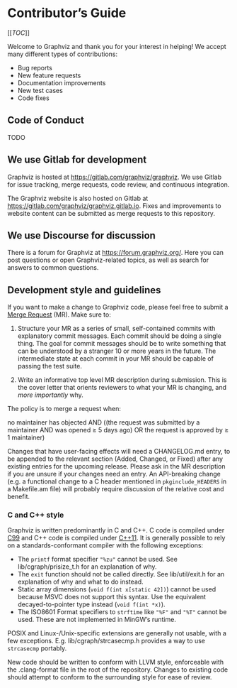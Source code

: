 # Contributor’s Guide

[[_TOC_]]

Welcome to Graphviz and thank you for your interest in helping! We accept many
different types of contributions:

* Bug reports
* New feature requests
* Documentation improvements
* New test cases
* Code fixes

## Code of Conduct

TODO

## We use Gitlab for development

Graphviz is hosted at https://gitlab.com/graphviz/graphviz. We use Gitlab for
issue tracking, merge requests, code review, and continuous integration.

The Graphviz website is also hosted on Gitlab at
https://gitlab.com/graphviz/graphviz.gitlab.io. Fixes and improvements to
website content can be submitted as merge requests to this repository.

## We use Discourse for discussion

There is a forum for Graphviz at https://forum.graphviz.org/. Here you can
post questions or open Graphviz-related topics, as well as search for answers to
common questions.

## Development style and guidelines

If you want to make a change to Graphviz code, please feel free to submit a
[Merge Request](https://gitlab.com/graphviz/graphviz/-/merge_requests/new) (MR).
Make sure to:

1. Structure your MR as a series of small, self-contained commits with
   explanatory commit messages. Each commit should be doing a single thing. The
   goal for commit messages should be to write something that can be understood
   by a stranger 10 or more years in the future. The intermediate state at each
   commit in your MR should be capable of passing the test suite.

2. Write an informative top level MR description during submission. This is the
   cover letter that orients reviewers to what your MR is changing, and _more
   importantly_ why.

The policy is to merge a request when:

no maintainer has objected AND ((the request was submitted by a maintainer AND
was opened ≥ 5 days ago) OR the request is approved by ≥ 1 maintainer)

Changes that have user-facing effects will need a CHANGELOG.md entry, to be
appended to the relevant section (Added, Changed, or Fixed) after any existing
entries for the upcoming release. Please ask in the MR description if you are
unsure if your changes need an entry. An API-breaking change (e.g. a functional
change to a C header mentioned in `pkginclude_HEADERS` in a Makefile.am file)
will probably require discussion of the relative cost and benefit.

### C and C++ style

Graphviz is written predominantly in C and C++. C code is compiled under
[C99](https://en.wikipedia.org/wiki/C99) and C++ code is compiled under
[C++11](https://en.cppreference.com/w/cpp/11). It is generally possible to rely
on a standards-conformant compiler with the following exceptions:

* The `printf` format specifier `"%zu"` cannot be used. See
  lib/cgraph/prisize_t.h for an explanation of why.
* The `exit` function should not be called directly. See lib/util/exit.h for an
  explanation of why and what to do instead.
* Static array dimensions (`void f(int x[static 42])`) cannot be used because
  MSVC does not support this syntax. Use the equivalent decayed-to-pointer type
  instead (`void f(int *x)`).
* The ISO8601 Format specifiers to `strftime` like `"%F"` and `"%T"` cannot be
  used. These are not implemented in MinGW’s runtime.

POSIX and Linux-/Unix-specific extensions are generally not usable, with a few
exceptions. E.g. lib/cgraph/strcasecmp.h provides a way to use `strcasecmp`
portably.

New code should be written to conform with LLVM style, enforceable with the
.clang-format file in the root of the repository. Changes to existing code
should attempt to conform to the surrounding style for ease of review.
